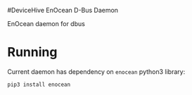 #DeviceHive EnOcean D-Bus Daemon

EnOcean daemon for dbus


# Running
Current daemon has dependency on `enocean` python3 library:
```
pip3 install enocean
```

